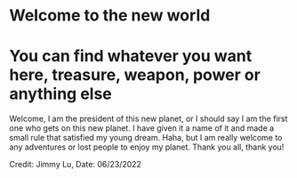 # Welcome to the new world

# You can find whatever you want here, treasure, weapon, power or anything else

Welcome, I am the president of this new planet, or I should say I am the first one who gets on this new planet. 
I have given it a name of it and made a small rule that satisfied my young dream. 
Haha, but I am really welcome to any adventures or lost people to enjoy my planet.
Thank you all, thank you!

Credit: Jimmy Lu, Date: 06/23/2022
